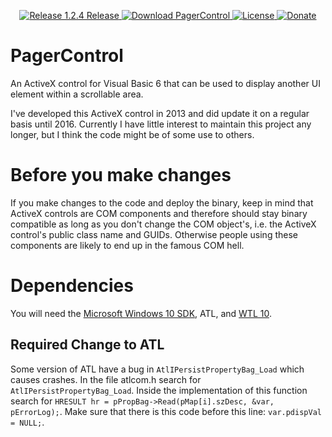 <p align=center>
  <a href="https://github.com/TimoKunze/PagerControl/releases/tag/1.2.4">
    <img alt="Release 1.2.4 Release" src="https://img.shields.io/badge/release-1.2.4-0688CB.svg">
  </a>
  <a href="https://github.com/TimoKunze/PagerControl/releases">
    <img alt="Download PagerControl" src="https://img.shields.io/badge/download-latest-0688CB.svg">
  </a>
  <a href="https://github.com/TimoKunze/PagerControl/blob/master/LICENSE">
    <img alt="License" src="https://img.shields.io/badge/license-MIT-0688CB.svg">
  </a>
  <a href="https://www.paypal.com/xclick/business=TKunze71216%40gmx.de&item_name=PagerControl&no_shipping=1&tax=0&currency_code=EUR">
    <img alt="Donate" src="https://img.shields.io/badge/%24-donate-E44E4A.svg">
  </a>
</p>

# PagerControl
An ActiveX control for Visual Basic 6 that can be used to display another UI element within a scrollable area.

I've developed this ActiveX control in 2013 and did update it on a regular basis until 2016. Currently I have little interest to maintain this project any longer, but I think the code might be of some use to others.

# Before you make changes
If you make changes to the code and deploy the binary, keep in mind that ActiveX controls are COM components and therefore should stay binary compatible as long as you don't change the COM object's, i.e. the ActiveX control's public class name and GUIDs. Otherwise people using these components are likely to end up in the famous COM hell.

# Dependencies
You will need the [Microsoft Windows 10 SDK](https://developer.microsoft.com/en-us/windows/downloads/windows-10-sdk), ATL, and [WTL 10](https://sourceforge.net/projects/wtl/).

## Required Change to ATL
Some version of ATL have a bug in ```AtlIPersistPropertyBag_Load``` which causes crashes. In the file atlcom.h search for ```AtlIPersistPropertyBag_Load```. Inside the implementation of this function search for ```HRESULT hr = pPropBag->Read(pMap[i].szDesc, &var, pErrorLog);```. Make sure that there is this code before this line: ```var.pdispVal = NULL;```.